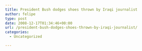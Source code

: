 ```yaml
---
title: President Bush dodges shoes thrown by Iraqi journalist
author: felipe
type: post
date: 2008-12-17T01:34:46+00:00
url: /president-bush-dodges-shoes-thrown-by-iraqi-journalist/
categories:
  - Uncategorized

---
```

